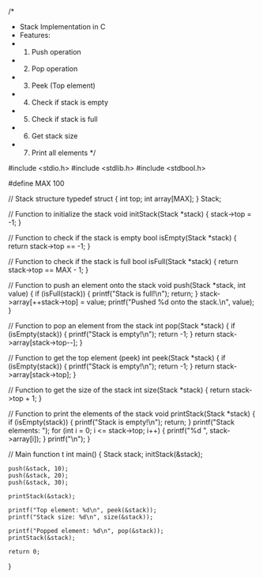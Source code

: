 /*
 * Stack Implementation in C
 * Features:
 * 1. Push operation
 * 2. Pop operation
 * 3. Peek (Top element)
 * 4. Check if stack is empty
 * 5. Check if stack is full
 * 6. Get stack size
 * 7. Print all elements
 */

#include <stdio.h>
#include <stdlib.h>
#include <stdbool.h>

#define MAX 100

// Stack structure
typedef struct {
    int top;
    int array[MAX];
} Stack;

// Function to initialize the stack
void initStack(Stack *stack) {
    stack->top = -1;
}

// Function to check if the stack is empty
bool isEmpty(Stack *stack) {
    return stack->top == -1;
}

// Function to check if the stack is full
bool isFull(Stack *stack) {
    return stack->top == MAX - 1;
}

// Function to push an element onto the stack
void push(Stack *stack, int value) {
    if (isFull(stack)) {
        printf("Stack is full!\n");
        return;
    }
    stack->array[++stack->top] = value;
    printf("Pushed %d onto the stack.\n", value);
}

// Function to pop an element from the stack
int pop(Stack *stack) {
    if (isEmpty(stack)) {
        printf("Stack is empty!\n");
        return -1;
    }
    return stack->array[stack->top--];
}

// Function to get the top element (peek)
int peek(Stack *stack) {
    if (isEmpty(stack)) {
        printf("Stack is empty!\n");
        return -1;
    }
    return stack->array[stack->top];
}

// Function to get the size of the stack
int size(Stack *stack) {
    return stack->top + 1;
}

// Function to print the elements of the stack
void printStack(Stack *stack) {
    if (isEmpty(stack)) {
        printf("Stack is empty!\n");
        return;
    }
    printf("Stack elements: ");
    for (int i = 0; i <= stack->top; i++) {
        printf("%d ", stack->array[i]);
    }
    printf("\n");
}

// Main function
t int main() {
    Stack stack;
    initStack(&stack);

    push(&stack, 10);
    push(&stack, 20);
    push(&stack, 30);

    printStack(&stack);
    
    printf("Top element: %d\n", peek(&stack));
    printf("Stack size: %d\n", size(&stack));

    printf("Popped element: %d\n", pop(&stack));
    printStack(&stack);
    
    return 0;
}
